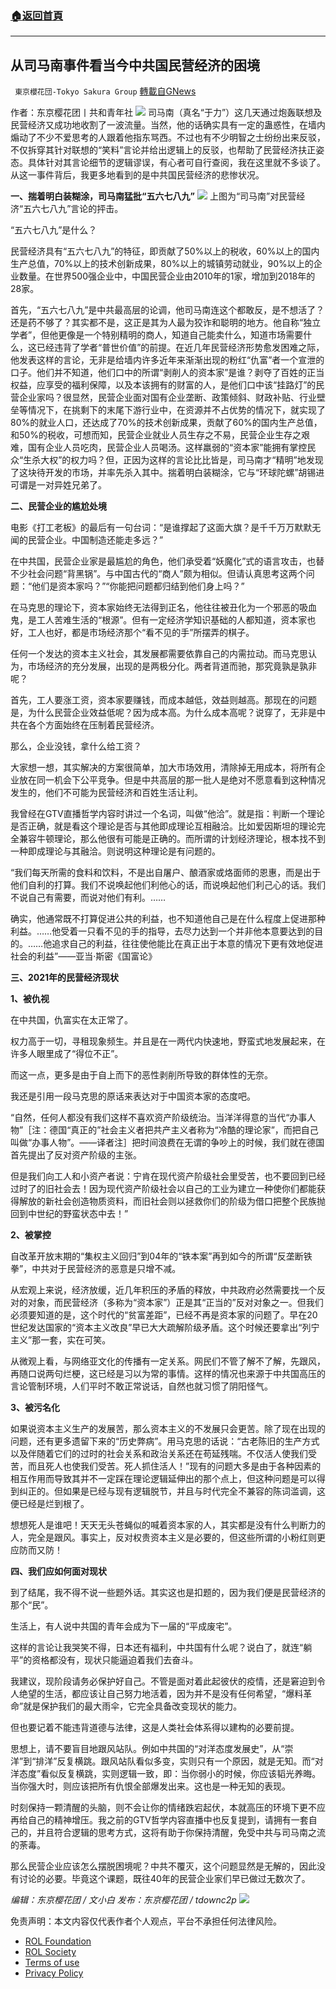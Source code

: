 ###  [:house:返回首頁](https://github.com/ourhimalayas/txt)
---


## 从司马南事件看当今中共国民营经济的困境
` 東京櫻花団-Tokyo Sakura Group` [轉載自GNews](https://gnews.org/zh-hans/1719515/)

作者：东京樱花团丨共和青年社
![](https://assets.gnews.org/wp-content/uploads/2021/12/pasted-image-0.png)
司马南（真名“于力”）这几天通过炮轰联想及民营经济又成功地收割了一波流量。当然，他的话确实具有一定的蛊惑性，在墙内煽动了不少不爱思考的人跟着他指东骂西。不过也有不少明智之士纷纷出来反驳，不仅拆穿其针对联想的“笑料”言论并给出逻辑上的反驳，也帮助了民营经济扶正姿态。具体针对其言论细节的逻辑谬误，有心者可自行查阅，我在这里就不多谈了。从这一事件背后，我更多地看到的是中共国民营经济的悲惨状况。

**一、揣着明白装糊涂，司马南猛批“五六七八九”**
![](https://assets.gnews.org/wp-content/uploads/2021/12/image-175.png)
上图为“司马南”对民营经济“五六七八九”言论的抨击。

“五六七八九”是什么？

民营经济具有“五六七八九”的特征，即贡献了50%以上的税收，60%以上的国内生产总值，70%以上的技术创新成果，80%以上的城镇劳动就业，90%以上的企业数量。在世界500强企业中，中国民营企业由2010年的1家，增加到2018年的28家。

首先，“五六七八九”是中共最高层的论调，他司马南连这个都敢反，是不想活了？还是药不够了？其实都不是，这正是其为人最为狡诈和聪明的地方。他自称“独立学者”，但他更像是一个特别精明的商人，知道自己能卖什么，知道市场需要什么，这已经违背了学者“普世价值”的前提。在近几年民营经济形势愈发困难之际，他发表这样的言论，无非是给墙内许多近年来渐渐出现的粉红“仇富”者一个宣泄的口子。他们并不知道，他们口中的所谓“剥削人的资本家”是谁？剥夺了百姓的正当权益，应享受的福利保障，以及本该拥有的财富的人，是他们口中该“挂路灯”的民营企业家吗？很显然，民营企业面对国有企业垄断、政策倾斜、财政补贴、行业壁垒等情况下，在挑剩下的末尾下游行业中，在资源并不占优势的情况下，就实现了80%的就业人口，还达成了70%的技术创新成果，贡献了60%的国内生产总值，和50%的税收，可想而知，民营企业就业人员生存之不易，民营企业生存之艰难，国有企业人员吃肉，民营企业人员喝汤。这样羸弱的“资本家”能拥有掌控民众“生杀大权”的权力吗？但，正因为这样的言论比比皆是，司马南才“精明”地发现了这块待开发的市场，并率先杀入其中。揣着明白装糊涂，它与“环球陀螺”胡锡进可谓是一对异姓兄弟了。

**二、民营企业的尴尬处境**

电影《打工老板》的最后有一句台词：“是谁撑起了这面大旗？是千千万万默默无闻的民营企业。中国制造还能走多远？”

在中共国，民营企业家是最尴尬的角色，他们承受着“妖魔化”式的语言攻击，也替不少社会问题“背黑锅”。与中国古代的“商人”颇为相似。但请认真思考这两个问题：“他们是资本家吗？”“你能把问题都归结到他们身上吗？”

在马克思的理论下，资本家始终无法得到正名，他往往被丑化为一个邪恶的吸血鬼，是工人苦难生活的“根源”。但有一定经济学知识基础的人都知道，资本家也好，工人也好，都是市场经济那个“看不见的手”所摆弄的棋子。

任何一个发达的资本主义社会，其发展都需要依靠自己的内需拉动。而马克思认为，市场经济的充分发展，出现的是两极分化。两者背道而驰，那究竟孰是孰非呢？

首先，工人要涨工资，资本家要赚钱，而成本越低，效益则越高。那现在的问题是，为什么民营企业效益低呢？因为成本高。为什么成本高呢？说穿了，无非是中共在各个方面始终在压制着民营经济。

那么，企业没钱，拿什么给工资？

大家想一想，其实解决的方案很简单，加大市场效用，清除掉无用成本，将所有企业放在同一机会下公平竞争。但是中共高层的那一批人是绝对不愿意看到这种情况发生的，他们不可能为民营经济和百姓生活让利。

我曾经在GTV直播哲学内容时讲过一个名词，叫做“他洽”。就是指：判断一个理论是否正确，就是看这个理论是否与其他即成理论互相融洽。比如爱因斯坦的理论完全兼容牛顿理论，那么他很有可能是正确的。而所谓的计划经济理论，根本找不到一种即成理论与其融洽。则说明这种理论是有问题的。

“我们每天所需的食料和饮料，不是出自屠户、酿酒家或烙面师的恩惠，而是出于他们自利的打算。我们不说唤起他们利他心的话，而说唤起他们利己心的话。我们不说自己有需要，而说对他们有利。……

确实，他通常既不打算促进公共的利益，也不知道他自己是在什么程度上促进那种利益。……他受着一只看不见的手的指导，去尽力达到一个并非他本意要达到的目的。……他追求自己的利益，往往使他能比在真正出于本意的情况下更有效地促进社会的利益”——亚当·斯密《国富论》

**三、2021年的民营经济现状**

**1、被仇视**

在中共国，仇富实在太正常了。

权力高于一切，寻租现象频生。并且是在一两代内快速地，野蛮式地发展起来，在许多人眼里成了“得位不正”。

而这一点，更多是由于自上而下的恶性剥削所导致的群体性的无奈。

我还是引用一段马克思的原话来表达对于中国资本家的态度吧。

“自然，任何人都没有我们这样不喜欢资产阶级统治。当洋洋得意的当代“办事人物”［注：德国“真正的”社会主义者把共产主义者称为“冷酷的理论家”，而把自己叫做“办事人物”。——译者注］把时间浪费在无谓的争吵上的时候，我们就在德国首先提出了反对资产阶级的主张。

但是我们向工人和小资产者说：宁肯在现代资产阶级社会里受苦，也不要回到已经过时了的旧社会去！因为现代资产阶级社会以自己的工业为建立一种使你们都能获得解放的新社会创造物质资料，而旧社会则以拯救你们的阶级为借口把整个民族抛回到中世纪的野蛮状态中去！”

**2、被掌控**

自改革开放末期的“集权主义回归”到04年的“铁本案”再到如今的所谓“反垄断铁拳”，中共对于民营经济的恶意是只增不减。

从宏观上来说，经济放缓，近几年积压的矛盾的释放，中共政府必然需要找一个反对的对象，而民营经济（多称为“资本家”）正是其“正当的”反对对象之一。但我们必须要知道的是，这个时代的“贫富差距”，已经不再是资本家的问题了。早在20世纪发达国家的“资本主义改良”早已大大疏解阶级矛盾。这个时候还要拿出“列宁主义”那一套，实在可笑。

从微观上看，与网络亚文化的传播有一定关系。网民们不管了解不了解，先跟风，再随口说两句烂梗，这已经是习以为常的事情。这样的情况也来源于中共国高压的言论管制环境，人们平时不敢正常说话，自然也就习惯了阴阳怪气。

**3、被污名化**

如果说资本主义生产的发展苦，那么资本主义的不发展只会更苦。除了现在出现的问题，还有更多遗留下来的“历史弊病”。用马克思的话说：“古老陈旧的生产方式以及伴随着它们的过时的社会关系和政治关系还在苟延残喘。不仅活人使我们受苦，而且死人也使我们受苦。死人抓住活人！”现有的问题大多是由于各种因素的相互作用而导致其并不一定踩在理论逻辑延伸出的那个点上，但这种问题是可以得到纠正的。但如果是已经与现有逻辑脱节，并且与时代完全不兼容的陈词滥调，这便已经是烂到根了。

想想死人是谁吧！天天无头苍蝇似的喊着资本家的人，其实都是没有什么判断力的人，完全是跟风。事实上，反对权贵资本主义是必要的，但这些所谓的小粉红则更应防而又防！

**四、我们应如何面对现状**

到了结尾，我不得不说一些题外话。其实这也是扣题的，因为我们便是民营经济的那个“民”。

生活上，有人说中共国的青年会成为下一届的“平成废宅”。

这样的言论让我哭笑不得，日本还有福利，中共国有什么呢？说白了，就连“躺平”的资格都没有，现状只能逼迫着我们去奋斗。

我建议，现阶段请务必保护好自己。不管是面对着此起彼伏的疫情，还是窘迫到令人绝望的生活，都应该让自己努力地活着，因为并不是没有任何希望，“爆料革命”就是保护我们的最大雨伞，它完全具备改变现状的能力。

但也要记着不能违背道德与法律，这是人类社会体系得以建构的必要前提。

思想上，请不要盲目地跟风站队。例如中共国的“对洋态度发展史”，从“崇洋”到“排洋”反复横跳。跟风站队看似多变，实则只有一个原因，就是无知。而“对洋态度”看似反复横跳，实则逻辑一致，即：当你弱小的时候，你应该韬光养晦。当你强大时，则应该把所有仇恨全部爆发出来。这也是一种无知的表现。

时刻保持一颗清醒的头脑，则不会让你的情绪跌宕起伏，本就高压的环境下更不应再给自己的精神增压。我之前的GTV哲学内容直播中也反复提到，请拥有一套自己的，并且符合逻辑的思考方式，这将有助于你保持清醒，免受中共与司马南之流的荼毒。

那么民营企业应该怎么摆脱困境呢？中共不覆灭，这个问题显然是无解的，因此没有讨论的必要。毕竟这个课题，既往40年的民营企业家们早已做过无数次了。

*编辑：东京樱花团 / 文小白*
*发布：东京樱花团 / tdownc2p*
![](https://assets.gnews.org/wp-content/uploads/2021/11/yht.png)


 

免责声明：本文内容仅代表作者个人观点，平台不承担任何法律风险。

- [ROL Foundation](https://rolfoundation.org/)
- [ROL Society](https://rolsociety.org/)
- [Terms of use](https://gnews.org/terms-of-use-3/)
- [Privacy Policy](https://gnews.org/privacy-policy/)
